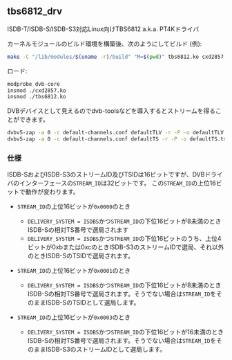 ## tbs6812_drv

ISDB-T/ISDB-S/ISDB-S3対応Linux向けTBS6812 a.k.a. PT4Kドライバ

カーネルモジュールのビルド環境を構築後、次のようにしてビルド (例):

```sh
make -C "/lib/modules/$(uname -r)/build" "M=$(pwd)" tbs6812.ko cxd2857.ko
```

ロード:

```sh
modprobe dvb-core
insmod ./cxd2857.ko
insmod ./tbs6812.ko
```

DVBデバイスとして見えるのでdvb-toolsなどを導入するとストリームを得ることができます。

```sh
dvbv5-zap -a 0 -c default-channels.conf defaultTLV -r -P -o defaultTLV.mmts
dvbv5-zap -a 0 -c default-channels.conf defaultTS -r -P -o defaultTS.ts
```

### 仕様
ISDB-SおよびISDB-S3のストリームID及びTSIDは16ビットですが、DVBドライバのインターフェースの`STREAM_ID`は32ビットです。
この`STREAM_ID`の上位16ビットで動作が変わります。

- `STREAM_ID`の上位16ビットが`0x0000`のとき
  - `DELIVERY_SYSTEM = ISDBS`かつ`STREAM_ID`の下位16ビットが8未満のときISDB-Sの相対TS番号で選局されます
  - `DELIVERY_SYSTEM = ISDBS`かつ`STREAM_ID`の下位16ビットのうち、上位4ビットが0xbまたは0xcのときISDB-S3のストリームIDで選局、それ以外のときISDB-SのTSIDで選局されます。

- `STREAM_ID`の上位16ビットが`0x0001`のとき
  - `DELIVERY_SYSTEM = ISDBS`かつ`STREAM_ID`の下位16ビットが8未満のときISDB-Sの相対TS番号で選局されます。そうでない場合は`STREAM_ID`をそのままISDB-SのTSIDとして選局します。

- `STREAM_ID`の上位16ビットが`0x0003`のとき
  - `DELIVERY_SYSTEM = ISDBS`かつ`STREAM_ID`の下位16ビットが16未満のときISDB-Sの相対TS番号で選局されます。そうでない場合は`STREAM_ID`をそのままISDB-S3のストリームIDとして選局します。
